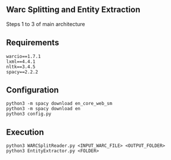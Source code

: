## Warc Splitting and Entity Extraction
Steps 1 to 3 of main architecture

## Requirements
    warcio==1.7.1
    lxml==4.4.1
    nltk==3.4.5
    spacy==2.2.2

## Configuration
    python3 -m spacy download en_core_web_sm
    python3 -m spacy download en
    python3 config.py

## Execution
    python3 WARCSplitReader.py <INPUT_WARC_FILE> <OUTPUT_FOLDER>
    python3 EntityExtractor.py <FOLDER>